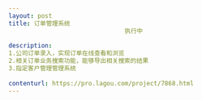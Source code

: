 ```yaml
---                
layout: post       
title: 订单管理系统
                                执行中
           
description: 
1.公司订单录入，实现订单在线查看和浏览
2.相关订单业务搜索功能，能够导出相关搜索的结果
3.指定客户管理管理系统
     
contenturl: https://pro.lagou.com/project/7868.html      
---                 
```


